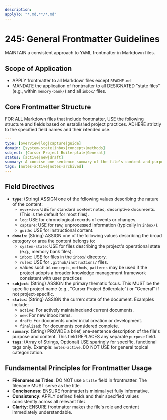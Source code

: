 ```yaml
---
description: 
applyTo: "*.md,**/*.md"
---
```


# 245: General Frontmatter Guidelines

MAINTAIN a consistent approach to YAML frontmatter in Markdown files.

## Scope of Application
- APPLY frontmatter to all Markdown files except `README.md` 
- MANDATE the application of frontmatter to all DESIGNATED "state files" (e.g., within `memory-bank/`) and all `inbox/` files.

## Core Frontmatter Structure
FOR ALL Markdown files that include frontmatter, USE the following structure and fields based on established project practices. ADHERE strictly to the specified field names and their intended use.

```yaml
---
type: [overview|log|capture|guide]
domain: [system-state|inbox|concepts|methods]
subject: [Cursor Project Boilerplate|General]
status: [active|new|draft]
summary: A concise one-sentence summary of the file's content and purpose.
tags: [notes-active|notes-archived] 
---
```

## Field Directives
*   **`type`**: (String) ASSIGN one of the following values describing the nature of the content:
    *   `overview`: USE for standard content notes, descriptive documents. (This is the default for most files).
    *   `log`: USE for chronological records of events or changes.
    *   `capture`: USE for raw, unprocessed information (typically in `inbox/`).
    *   `guide`: USE for instructional content.
*   **`domain`**: (String) ASSIGN one of the following values describing the broad category or area the content belongs to:
    *   `system-state`: USE for files describing the project's operational state (e.g., memory bank files).
    *   `inbox`: USE for files in the `inbox/` directory.
    *   `rules`: USE for `.github/instructions/` files.
    *   values such as `concepts`, `methods`, `patterns` may be used if the project adopts a broader knowledge management framework consistent with user practices
*   **`subject`**: (String) ASSIGN the primary thematic focus. This MUST be the specific project name (e.g., "Cursor Project Boilerplate") or "General" if not project-specific.
*   **`status`**: (String) ASSIGN the current state of the document. Examples include:
    *   `active`: For actively maintained and current documents.
    *   `new`: For new inbox items.
    *   `draft`: For documents under initial creation or development.
    *   `finalized`: For documents considered complete.
*   **`summary`**: (String) PROVIDE a brief, one-sentence description of the file's purpose and content. This field REPLACES any separate `purpose` field.
*   **`tags`**: (Array of Strings, Optional) USE sparingly for specific, functional tags only. Example: `notes-active`. DO NOT USE for general topical categorization.

## Fundamental Principles for Frontmatter Usage
*   **Filenames as Titles**: DO NOT use a `title` field in frontmatter. The filename MUST serve as the title.
*   **Conciseness**: ENSURE frontmatter is minimal yet fully informative.
*   **Consistency**: APPLY defined fields and their specified values consistently across all relevant files.
*   **Clarity**: ENSURE frontmatter makes the file's role and content immediately understandable.
